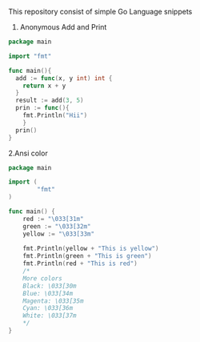 This repository consist of simple Go Language snippets

1. Anonymous Add and Print 
``` Go
package main

import "fmt"

func main(){
  add := func(x, y int) int {
    return x + y
  }
  result := add(3, 5)
  prin := func(){
    fmt.Println("Hii")
    }
  prin()
}
```
2.Ansi color
```go
package main

import (
        "fmt"
)

func main() {
    red := "\033[31m"
    green := "\033[32m"
    yellow := "\033[33m"
        
    fmt.Println(yellow + "This is yellow")
    fmt.Println(green + "This is green")
    fmt.Println(red + "This is red")
    /*
    More colors
    Black: \033[30m
    Blue: \033[34m
    Magenta: \033[35m
    Cyan: \033[36m
    White: \033[37m
    */
}
```

